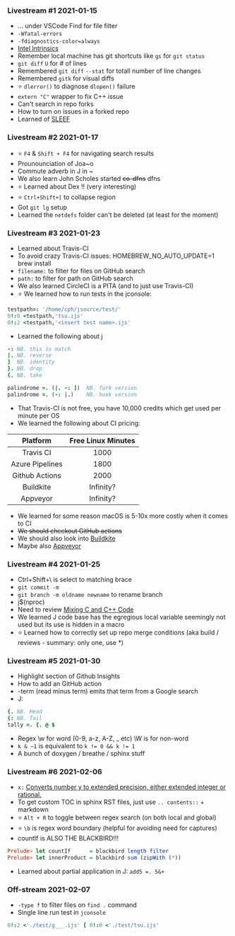 ### Livestream #1 2021-01-15
* ... under VSCode Find for file filter
* `-Wfatal-errors`
* `-fdiagnostics-color=always`
* [Intel Intrinsics](https://software.intel.com/sites/landingpage/IntrinsicsGuide/)
* Remember local machine has git shortcuts like `gs` for `git status`
* `git diff` `U` for # of lines
* Remembered `git diff` `--stat` for totall number of line changes
* Remembered `gitk` for visual diffs
* :star: `dlerror()` to diagnose `dlopen()` failure
* `extern "C"` wrapper to fix C++ issue
* Can't search in repo forks
* How to turn on issues in a forked repo
* Learned of [SLEEF](https://sleef.org/)

### Livestream #2 2021-01-17
* :star: `F4` & `Shift + F4` for navigating search results
* Prounounciation of Joa~o
* Commute adverb in J in ~
* We also learn John Scholes started ~~co-dfns~~ dfns
* :star: Learned about Dex !! (very interesting)
* :star: `Ctrl+Shift+[` to collapse region
* Got `git lg` setup
* Learned the `netdefs` folder can't be deleted (at least for the moment)

### Livestream #3 2021-01-23
* Learned about Travis-CI
* To avoid crazy Travis-CI issues: HOMEBREW_NO_AUTO_UPDATE=1 brew install
* `filename:` to filter for files on GitHub search
* `path:` to filter for path on GitHub search
* We also learned CircleCI is a PITA (and to just use Travis-CI)
* :star: We learned how to run tests in the jconsole:
```ijs
testpath=: '/home/cph/jsource/test/'
0!:0 <testpath,'tsu.ijs'
0!:2 <testpath,'<insert test name>.ijs'
```
* Learned the following about j
```ijs
-: NB. this is match
|. NB. reverse
]  NB. identity
}. NB. drop
{. NB. take

palindrome =. (|. -: ])  NB. fork version
palindrome =. (-: |.)    NB. hook version
```
* That Travis-CI is not free, you have 10,000 credits which get used per minute per OS 
* We learned the following about CI pricing:

|    Platform    | Free Linux Minutes |
| :------------: | :----------------: |
|   Travis CI    |        1000        |
| Azure Pipelines|        1800        |
| Github Actions |        2000        |
|   Buildkite    |     Infinity?      |
|   Appveyor     |     Infinity?      |

* We learned for some reason macOS is 5-10x more costly when it comes to CI
* ~~We should checkout GitHub actions~~
* We should also look into [Buildkite](https://buildkite.com/)
* Maybe also [Appveyor](https://www.appveyor.com)

### Livestream #4 2021-01-25
* Ctrl+Shift+\ is select to matching brace
* `git commit -m`
* `git branch -m oldname newname` to rename branch
*  j$(nproc)
* Need to review [Mixing C and C++ Code](https://isocpp.org/wiki/faq/mixing-c-and-cpp)
* We learned J code base has the egregious local variable seemingly not used but its use is hidden in a macro
* :star: Learned how to correctly set up repo merge conditions (aka build / reviews - summary: only one, use *)

### Livestream #5 2021-01-30
* Highlight section of Github Insights
* How to add an GitHub action 
* -term (read minus term) emits that term from a Google search
* J:
```ijs
{. NB. Head
{: NB. Tail
tally =. {. @ $
```
* Regex \w for word (0-9, a-z, A-Z, _ etc) \W is for non-word 
* `k & ~1` is equivalent to `k != 0 && k != 1`
* A bunch of doxygen / breathe / sphinx stuff

### Livestream #6 2021-02-06

* `x:` [Converts number y to extended precision, either extended integer or rational.](https://code.jsoftware.com/wiki/Vocabulary/xco)
* To get custom TOC in sphinx RST files, just use `.. contents::` + markdown
* :star: `Alt + R` to toggle between regex search (on both local and global)
* :star: `\b` is regex word boundary (helpful for avoiding need for captures)
* countIf is ALSO THE BLACKBIRD!!!
```hs
Prelude> let countIf      = blackbird length filter
Prelude> let innerProduct = blackbird sum (zipWith (*))
```
* Learned about partial application in J: `add5 =. 5&+`

### Off-stream 2021-02-07
* `-type f` to filter files on `find .` command
* Single line run test in `jconsole`
```ijs
0!:2 <'./test/g___.ijs' [ 0!:0 <'./test/tsu.ijs'
```
